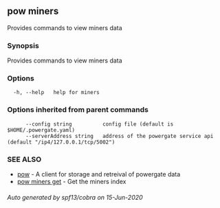 ## pow miners

Provides commands to view miners data

### Synopsis

Provides commands to view miners data

### Options

```
  -h, --help   help for miners
```

### Options inherited from parent commands

```
      --config string          config file (default is $HOME/.powergate.yaml)
      --serverAddress string   address of the powergate service api (default "/ip4/127.0.0.1/tcp/5002")
```

### SEE ALSO

* [pow](pow.md)	 - A client for storage and retreival of powergate data
* [pow miners get](pow_miners_get.md)	 - Get the miners index

###### Auto generated by spf13/cobra on 15-Jun-2020

